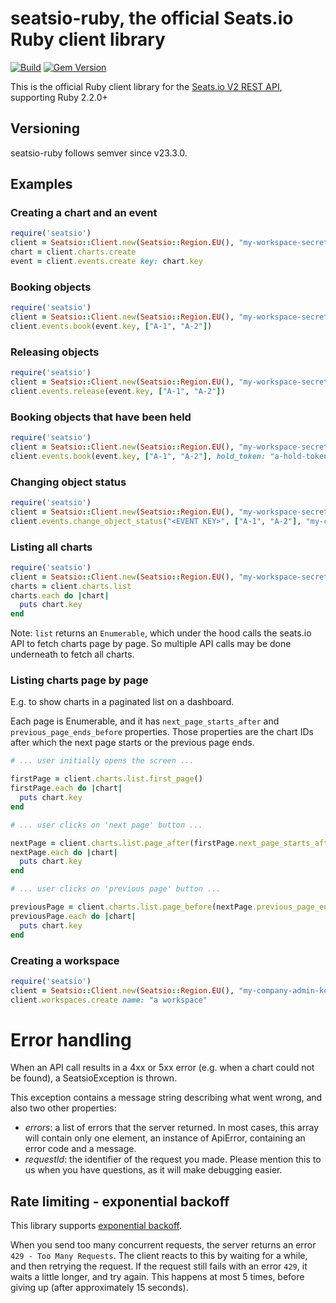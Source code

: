 # seatsio-ruby, the official Seats.io Ruby client library

[![Build](https://github.com/seatsio/seatsio-ruby/workflows/Build/badge.svg)](https://github.com/seatsio/seatsio-ruby/actions/workflows/build.yml)
[![Gem Version](https://badge.fury.io/rb/seatsio.svg)](https://badge.fury.io/rb/seatsio)

This is the official Ruby client library for the [Seats.io V2 REST API](https://docs.seats.io/docs/api-overview), supporting Ruby 2.2.0+

## Versioning

seatsio-ruby follows semver since v23.3.0.

## Examples

### Creating a chart and an event

```ruby
require('seatsio')
client = Seatsio::Client.new(Seatsio::Region.EU(), "my-workspace-secret-key") # can be found on https://app.seats.io/workspace-settings
chart = client.charts.create
event = client.events.create key: chart.key
```

### Booking objects

```ruby
require('seatsio')
client = Seatsio::Client.new(Seatsio::Region.EU(), "my-workspace-secret-key")
client.events.book(event.key, ["A-1", "A-2"])
```

### Releasing objects

```ruby
require('seatsio')
client = Seatsio::Client.new(Seatsio::Region.EU(), "my-workspace-secret-key")
client.events.release(event.key, ["A-1", "A-2"])
```

### Booking objects that have been held

```ruby
require('seatsio')
client = Seatsio::Client.new(Seatsio::Region.EU(), "my-workspace-secret-key")
client.events.book(event.key, ["A-1", "A-2"], hold_token: "a-hold-token")
```

### Changing object status

```ruby
require('seatsio')
client = Seatsio::Client.new(Seatsio::Region.EU(), "my-workspace-secret-key")
client.events.change_object_status("<EVENT KEY>", ["A-1", "A-2"], "my-custom-status")
```

### Listing all charts

```ruby
require('seatsio')
client = Seatsio::Client.new(Seatsio::Region.EU(), "my-workspace-secret-key")
charts = client.charts.list
charts.each do |chart|
  puts chart.key
end
```

Note: `list` returns an `Enumerable`, which under the hood calls the seats.io API to fetch charts page by page. So multiple API calls may be done underneath to fetch all charts.

### Listing charts page by page

E.g. to show charts in a paginated list on a dashboard.

Each page is Enumerable, and it has `next_page_starts_after` and `previous_page_ends_before` properties. Those properties are the chart IDs after which the next page starts or the previous page ends.

```ruby
# ... user initially opens the screen ...

firstPage = client.charts.list.first_page()
firstPage.each do |chart|
  puts chart.key
end
```

```ruby
# ... user clicks on 'next page' button ...

nextPage = client.charts.list.page_after(firstPage.next_page_starts_after)
nextPage.each do |chart|
  puts chart.key
end
```

```ruby
# ... user clicks on 'previous page' button ...

previousPage = client.charts.list.page_before(nextPage.previous_page_ends_before)
previousPage.each do |chart|
  puts chart.key
end
```

### Creating a workspace

```ruby
require('seatsio')
client = Seatsio::Client.new(Seatsio::Region.EU(), "my-company-admin-key")
client.workspaces.create name: "a workspace"
```

# Error handling

When an API call results in a 4xx or 5xx error (e.g. when a chart could not be found), a SeatsioException is thrown.

This exception contains a message string describing what went wrong, and also two other properties:

* *errors*: a list of errors that the server returned. In most cases, this array will contain only one element, an instance of ApiError, containing an error code and a message.
* *requestId*: the identifier of the request you made. Please mention this to us when you have questions, as it will make debugging easier.


## Rate limiting - exponential backoff

This library supports [exponential backoff](https://en.wikipedia.org/wiki/Exponential_backoff).

When you send too many concurrent requests, the server returns an error `429 - Too Many Requests`. The client reacts to this by waiting for a while, and then retrying the request.
If the request still fails with an error `429`, it waits a little longer, and try again. This happens at most 5 times, before giving up (after approximately 15 seconds).
